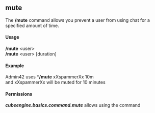 ## mute ##
The **/mute** command allows you prevent a user from using chat for a specified amount of time.  


#### Usage ####
**/mute** <user\>  
**/mute** <user\> [duration]

#### Example ####
Admin42 uses ***/mute** xXspammerXx 10m  
and xXspammerXx will be muted for 10 minutes

#### Permissions ####
***cubeengine.basics.command.mute*** allows using the command